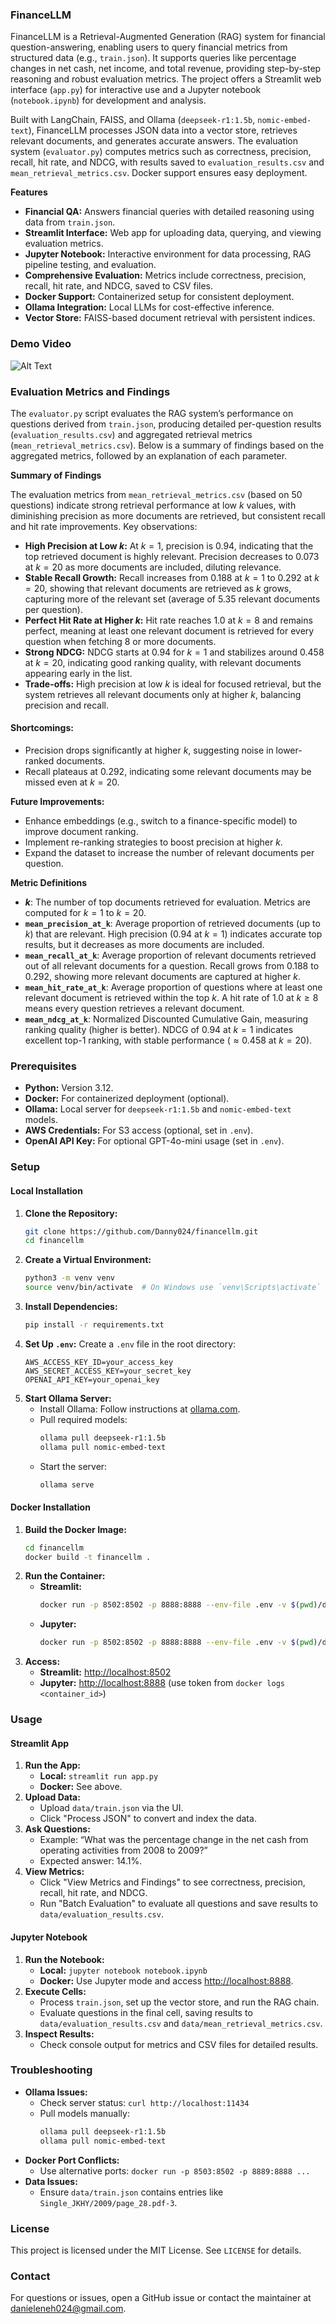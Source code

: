 ### FinanceLLM




FinanceLLM is a Retrieval-Augmented Generation (RAG) system for financial question-answering, enabling users to query financial metrics from structured data (e.g., `train.json`). It supports queries like percentage changes in net cash, net income, and total revenue, providing step-by-step reasoning and robust evaluation metrics. The project offers a Streamlit web interface (`app.py`) for interactive use and a Jupyter notebook (`notebook.ipynb`) for development and analysis.

Built with LangChain, FAISS, and Ollama (`deepseek-r1:1.5b`, `nomic-embed-text`), FinanceLLM processes JSON data into a vector store, retrieves relevant documents, and generates accurate answers. The evaluation system (`evaluator.py`) computes metrics such as correctness, precision, recall, hit rate, and NDCG, with results saved to `evaluation_results.csv` and `mean_retrieval_metrics.csv`. Docker support ensures easy deployment.



**Features**

* **Financial QA:** Answers financial queries with detailed reasoning using data from `train.json`.
* **Streamlit Interface:** Web app for uploading data, querying, and viewing evaluation metrics.
* **Jupyter Notebook:** Interactive environment for data processing, RAG pipeline testing, and evaluation.
* **Comprehensive Evaluation:** Metrics include correctness, precision, recall, hit rate, and NDCG, saved to CSV files.
* **Docker Support:** Containerized setup for consistent deployment.
* **Ollama Integration:** Local LLMs for cost-effective inference.
* **Vector Store:** FAISS-based document retrieval with persistent indices.

### Demo Video

![Alt Text](financellm.gif)




### Evaluation Metrics and Findings

The `evaluator.py` script evaluates the RAG system’s performance on questions derived from `train.json`, producing detailed per-question results (`evaluation_results.csv`) and aggregated retrieval metrics (`mean_retrieval_metrics.csv`). Below is a summary of findings based on the aggregated metrics, followed by an explanation of each parameter.

**Summary of Findings**

The evaluation metrics from `mean_retrieval_metrics.csv` (based on 50 questions) indicate strong retrieval performance at low $k$ values, with diminishing precision as more documents are retrieved, but consistent recall and hit rate improvements. Key observations:

* **High Precision at Low $k$:** At $k=1$, precision is $0.94$, indicating that the top retrieved document is highly relevant. Precision decreases to $0.073$ at $k=20$ as more documents are included, diluting relevance.
* **Stable Recall Growth:** Recall increases from $0.188$ at $k=1$ to $0.292$ at $k=20$, showing that relevant documents are retrieved as $k$ grows, capturing more of the relevant set (average of $5.35$ relevant documents per question).
* **Perfect Hit Rate at Higher $k$:** Hit rate reaches $1.0$ at $k=8$ and remains perfect, meaning at least one relevant document is retrieved for every question when fetching 8 or more documents.
* **Strong NDCG:** NDCG starts at $0.94$ for $k=1$ and stabilizes around $0.458$ at $k=20$, indicating good ranking quality, with relevant documents appearing early in the list.
* **Trade-offs:** High precision at low $k$ is ideal for focused retrieval, but the system retrieves all relevant documents only at higher $k$, balancing precision and recall.

#### Shortcomings:

* Precision drops significantly at higher $k$, suggesting noise in lower-ranked documents.
* Recall plateaus at $0.292$, indicating some relevant documents may be missed even at $k=20$.

**Future Improvements:**

* Enhance embeddings (e.g., switch to a finance-specific model) to improve document ranking.
* Implement re-ranking strategies to boost precision at higher $k$.
* Expand the dataset to increase the number of relevant documents per question.

**Metric Definitions**

* **$k$**: The number of top documents retrieved for evaluation. Metrics are computed for $k=1$ to $k=20$.
* **`mean_precision_at_k`**: Average proportion of retrieved documents (up to $k$) that are relevant. High precision ($0.94$ at $k=1$) indicates accurate top results, but it decreases as more documents are included.
* **`mean_recall_at_k`**: Average proportion of relevant documents retrieved out of all relevant documents for a question. Recall grows from $0.188$ to $0.292$, showing more relevant documents are captured at higher $k$.
* **`mean_hit_rate_at_k`**: Average proportion of questions where at least one relevant document is retrieved within the top $k$. A hit rate of $1.0$ at $k \ge 8$ means every question retrieves a relevant document.
* **`mean_ndcg_at_k`**: Normalized Discounted Cumulative Gain, measuring ranking quality (higher is better). NDCG of $0.94$ at $k=1$ indicates excellent top-1 ranking, with stable performance ($\approx 0.458$ at $k=20$).

### Prerequisites

* **Python:** Version 3.12.
* **Docker:** For containerized deployment (optional).
* **Ollama:** Local server for `deepseek-r1:1.5b` and `nomic-embed-text` models.
* **AWS Credentials:** For S3 access (optional, set in `.env`).
* **OpenAI API Key:** For optional GPT-4o-mini usage (set in `.env`).

### Setup

#### Local Installation

1.  **Clone the Repository:**
    ```bash
    git clone https://github.com/Danny024/financellm.git
    cd financellm
    ```
2.  **Create a Virtual Environment:**
    ```bash
    python3 -m venv venv
    source venv/bin/activate  # On Windows use `venv\Scripts\activate`
    ```
3.  **Install Dependencies:**
    ```bash
    pip install -r requirements.txt
    ```
4.  **Set Up `.env`:**
    Create a `.env` file in the root directory:
    ```env
    AWS_ACCESS_KEY_ID=your_access_key
    AWS_SECRET_ACCESS_KEY=your_secret_key
    OPENAI_API_KEY=your_openai_key
    ```
5.  **Start Ollama Server:**
    * Install Ollama: Follow instructions at [ollama.com](https://ollama.com).
    * Pull required models:
        ```bash
        ollama pull deepseek-r1:1.5b
        ollama pull nomic-embed-text
        ```
    * Start the server:
        ```bash
        ollama serve
        ```

#### Docker Installation

1.  **Build the Docker Image:**
    ```bash
    cd financellm
    docker build -t financellm .
    ```
2.  **Run the Container:**
    * **Streamlit:**
        ```bash
        docker run -p 8502:8502 -p 8888:8888 --env-file .env -v $(pwd)/data:/app/data -v $(pwd)/vector_db:/app/vector_db financellm streamlit
        ```
    * **Jupyter:**
        ```bash
        docker run -p 8502:8502 -p 8888:8888 --env-file .env -v $(pwd)/data:/app/data -v $(pwd)/vector_db:/app/vector_db financellm jupyter
        ```
3.  **Access:**
    * **Streamlit:** [http://localhost:8502](http://localhost:8502)
    * **Jupyter:** [http://localhost:8888](http://localhost:8888) (use token from `docker logs <container_id>`)

### Usage

#### Streamlit App

1.  **Run the App:**
    * **Local:** `streamlit run app.py`
    * **Docker:** See above.
2.  **Upload Data:**
    * Upload `data/train.json` via the UI.
    * Click "Process JSON" to convert and index the data.
3.  **Ask Questions:**
    * Example: “What was the percentage change in the net cash from operating activities from 2008 to 2009?”
    * Expected answer: 14.1%.
4.  **View Metrics:**
    * Click "View Metrics and Findings" to see correctness, precision, recall, hit rate, and NDCG.
    * Run "Batch Evaluation" to evaluate all questions and save results to `data/evaluation_results.csv`.

#### Jupyter Notebook

1.  **Run the Notebook:**
    * **Local:** `jupyter notebook notebook.ipynb`
    * **Docker:** Use Jupyter mode and access [http://localhost:8888](http://localhost:8888).
2.  **Execute Cells:**
    * Process `train.json`, set up the vector store, and run the RAG chain.
    * Evaluate questions in the final cell, saving results to `data/evaluation_results.csv` and `data/mean_retrieval_metrics.csv`.
3.  **Inspect Results:**
    * Check console output for metrics and CSV files for detailed results.

### Troubleshooting

* **Ollama Issues:**
    * Check server status: `curl http://localhost:11434`
    * Pull models manually:
        ```bash
        ollama pull deepseek-r1:1.5b
        ollama pull nomic-embed-text
        ```
* **Docker Port Conflicts:**
    * Use alternative ports: `docker run -p 8503:8502 -p 8889:8888 ...`
* **Data Issues:**
    * Ensure `data/train.json` contains entries like `Single_JKHY/2009/page_28.pdf-3`.


### License

This project is licensed under the MIT License. See `LICENSE` for details.

### Contact

For questions or issues, open a GitHub issue or contact the maintainer at [danieleneh024@gmail.com](mailto:danieleneh024@gmail.com).